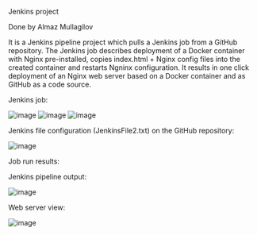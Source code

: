 Jenkins project

Done by Almaz Mullagilov

It is a Jenkins pipeline project which pulls a Jenkins job from a GitHub 
repository. The Jenkins job describes deployment of a Docker container 
with Nginx pre-installed, copies index.html + Nginx config files into the 
created container and restarts Ngninx configuration. It results in one click 
deployment of an Nginx web server based on a Docker container and as GitHub as a code source.


Jenkins job:

![image](https://user-images.githubusercontent.com/117575383/212549105-da78424f-cc5e-48e1-8849-771a599008cf.png)
![image](https://user-images.githubusercontent.com/117575383/212549338-b79bf5f1-564e-426f-94dd-5f617410f225.png)
![image](https://user-images.githubusercontent.com/117575383/212549361-ac0d8b66-cef4-4188-a338-3e0f480ae2fd.png)

Jenkins file configuration (JenkinsFile2.txt) on the GitHub repository:

![image](https://user-images.githubusercontent.com/117575383/212549386-a54f3054-c30f-497b-a734-8d96cf89cf50.png)

Job run results:


Jenkins pipeline output:

![image](https://user-images.githubusercontent.com/117575383/212549403-b0467fb7-8afe-40bc-8059-d1209480f15b.png)

Web server view:

![image](https://user-images.githubusercontent.com/117575383/212549413-79e3b183-c311-474f-9aa2-7d98df2d795c.png)

